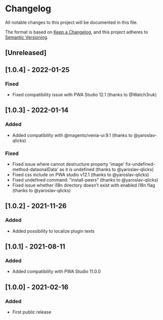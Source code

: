 # Changelog
All notable changes to this project will be documented in this file.

The format is based on [Keep a Changelog](https://keepachangelog.com/en/1.0.0/),
and this project adheres to [Semantic Versioning](https://semver.org/spec/v2.0.0.html).

## [Unreleased]
## [1.0.4] - 2022-01-25
### Fixed
- Fixed compatibility issue with PWA Studio 12.1 (thanks to @Watch3ruk)

## [1.0.3] - 2022-01-14
### Added
- Added compatibility with @magento/venia-ui:9.1 (thanks to @yaroslav-qlicks)

### Fixed
- Fixed issue where cannot destructure property 'image' fix-undefined-method-dataonalData' as it is undefined (thanks to @yaroslav-qlicks)
- Fixed css include on PWA studio v12.1 (thanks to @yaroslav-qlicks)
- Fixed undefined command: "install-peers" (thanks to @yaroslav-qlicks)
- Fixed issue whether i18n directory doesn't exist with enabled i18n flag (thanks to @yaroslav-qlicks)

## [1.0.2] - 2021-11-26
### Added
- Added possibility to localize plugin texts

## [1.0.1] - 2021-08-11
### Added
- Added compatibility with PWA Studio 11.0.0


## [1.0.0] - 2021-02-16
### Added
- First public release
